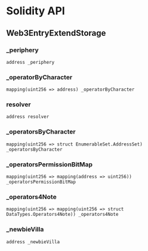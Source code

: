 # Solidity API

## Web3EntryExtendStorage

### _periphery

```solidity
address _periphery
```

### _operatorByCharacter

```solidity
mapping(uint256 => address) _operatorByCharacter
```

### resolver

```solidity
address resolver
```

### _operatorsByCharacter

```solidity
mapping(uint256 => struct EnumerableSet.AddressSet) _operatorsByCharacter
```

### _operatorsPermissionBitMap

```solidity
mapping(uint256 => mapping(address => uint256)) _operatorsPermissionBitMap
```

### _operators4Note

```solidity
mapping(uint256 => mapping(uint256 => struct DataTypes.Operators4Note)) _operators4Note
```

### _newbieVilla

```solidity
address _newbieVilla
```

